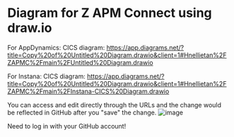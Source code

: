 # Diagram for Z APM Connect using draw.io

For AppDynamics: 
CICS diagram: https://app.diagrams.net/?title=Copy%20of%20Untitled%20Diagram.drawio&client=1#Hnellietan%2FZAPMC%2Fmain%2FUntitled%20Diagram.drawio

For Instana:
CICS diagram:  https://app.diagrams.net/?title=Copy%20of%20Untitled%20Diagram.drawio&client=1#Hnellietan%2FZAPMC%2Fmain%2FInstana-CICS%20Diagram.drawio

You can access and edit directly through the URLs and the change would be reflected in GitHub after you "save" the change. 
![image](https://media.github.ibm.com/user/372838/files/7dc05bf0-d6c3-4378-9660-08fb504e9958)

Need to log in with your GitHub account!
